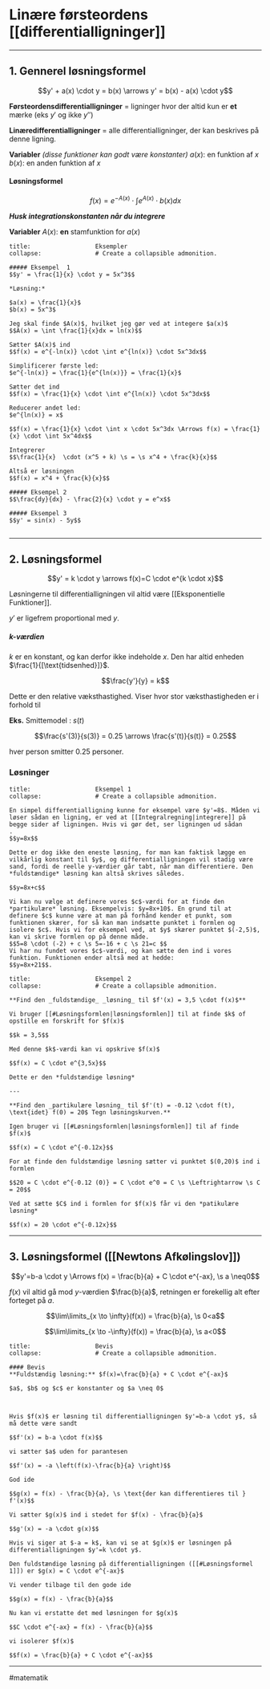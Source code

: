 # Linære førsteordens [[differentialligninger]]

---

## 1. Gennerel løsningsformel

$$y' + a(x)  \cdot y = b(x) \arrows y' = b(x) - a(x) \cdot y$$

**Førsteordensdifferentialligninger** = ligninger hvor der altid kun er **et** mærke (eks $y'$ og ikke $y''$)

**Linæredifferentialligninger** = alle differentialligninger, der kan beskrives på denne ligning.

**Variabler** *(disse funktioner kan godt være konstanter)*
$a(x)$: en funktion af $x$
$b(x)$: en anden funktion af $x$


#### Løsningsformel
$$f(x) = e^{-A(x)} \cdot \int e^{A(x)} \cdot b(x)dx$$

***Husk integrationskonstanten når du integrere***

**Variabler**
$A(x)$: **en** stamfunktion for $a(x)$






```ad-example # Admonition type. See below for a list of available types.
title:                  Eksempler
collapse:               # Create a collapsible admonition.

##### Eksempel  1
$$y' = \frac{1}{x} \cdot y = 5x^3$$

*Løsning:*

$a(x) = \frac{1}{x}$
$b(x) = 5x^3$

Jeg skal finde $A(x)$, hvilket jeg gør ved at integere $a(x)$
$$A(x) = \int \frac{1}{x}dx = ln(x)$$

Sætter $A(x)$ ind
$$f(x) = e^{-ln(x)} \cdot \int e^{ln(x)} \cdot 5x^3dx$$

Simplificerer første led:
$e^{-ln(x)} = \frac{1}{e^{ln(x)}} = \frac{1}{x}$

Sætter det ind
$$f(x) = \frac{1}{x} \cdot \int e^{ln(x)} \cdot 5x^3dx$$

Reducerer andet led:
$e^{ln(x)} = x$

$$f(x) = \frac{1}{x} \cdot \int x \cdot 5x^3dx \Arrows f(x) = \frac{1}{x} \cdot \int 5x^4dx$$

Integrerer
$$\frac{1}{x}  \cdot (x^5 + k) \s = \s x^4 + \frac{k}{x}$$

Altså er løsningen
$$f(x) = x^4 + \frac{k}{x}$$

##### Eksempel 2
$$\frac{dy}{dx} - \frac{2}{x} \cdot y = e^x$$

##### Eksempel 3
$$y' = sin(x) - 5y$$


```


---
## 2. Løsningsformel

$$y' = k \cdot y \arrows f(x)=C \cdot e^{k \cdot x}$$

Løsningerne til differentialligningen vil altid være [[Eksponentielle Funktioner]].

$y'$ er ligefrem proportional med $y$. 

##### $k$-værdien

$k$ er en konstant, og kan derfor ikke indeholde $x$. Den har altid enheden $\frac{1}{[\text{tidsenhed}]}$.

$$\frac{y'}{y} = k$$

Dette er den relative væksthastighed. Viser hvor stor væksthastigheden er i forhold til 

**Eks.**
Smittemodel : $s(t)$

$$\frac{s'(3)}{s(3)} = 0.25 \arrows \frac{s'(t)}{s(t)} = 0.25$$

hver person smitter $0.25$ personer.


### Løsninger

```ad-example # Admonition type. See below for a list of available types.
title:                  Eksempel 1
collapse:               # Create a collapsible admonition.

En simpel differentialligning kunne for eksempel være $y'=8$. Måden vi løser sådan en ligning, er ved at [[Integralregning|integrere]] på begge sider af ligningen. Hvis vi gør det, ser ligningen ud sådan
.
$$y=8x$$

Dette er dog ikke den eneste løsning, for man kan faktisk lægge en vilkårlig konstant til $y$, og differentialligningen vil stadig være sand, fordi de reelle y-værdier går tabt, når man differentiere. Den *fuldstændige* løsning kan altså skrives således.

$$y=8x+c$$

Vi kan nu vælge at definere vores $c$-værdi for at finde den *partikulære* løsning. Eksempelvis: $y=8x+10$. En grund til at definere $c$ kunne være at man på forhånd kender et punkt, som funktionen skærer, for så kan man indsætte punktet i formlen og isolere $c$. Hvis vi for eksempel ved, at $y$ skærer punktet $(-2,5)$,  kan vi skrive formlen op på denne måde.
$$5=8 \cdot (-2) + c \s 5=-16 + c \s 21=c $$
Vi har nu fundet vores $c$-værdi, og kan sætte den ind i vores funktion. Funktionen ender altså med at hedde: 
$$y=8x+21$$.

```


```ad-example # Admonition type. See below for a list of available types.
title:                  Eksempel 2
collapse:               # Create a collapsible admonition.

**Find den _fuldstændige_ _løsning_ til $f'(x) = 3,5 \cdot f(x)$**

Vi bruger [[#Løsningsformlen|løsningsformlen]] til at finde $k$ of opstille en forskrift for $f(x)$ 

$$k = 3,5$$

Med denne $k$-værdi kan vi opskrive $f(x)$

$$f(x) = C \cdot e^{3,5x}$$

Dette er den *fuldstændige løsning*

---

**Find den _partikulære løsning_ til $f'(t) = -0.12 \cdot f(t), \text{idet} f(0) = 20$ Tegn løsningskurven.**

Igen bruger vi [[#Løsningsformlen|løsningsformlen]] til af finde $f(x)$

$$f(x) = C \cdot e^{-0.12x}$$

For at finde den fuldstændige løsning sætter vi punktet $(0,20)$ ind i formlen

$$20 = C \cdot e^{-0.12 (0)} = C \cdot e^0 = C \s \Leftrightarrow \s C = 20$$

Ved at sætte $C$ ind i formlen for $f(x)$ får vi den *patikulære løsning*

$$f(x) = 20 \cdot e^{-0.12x}$$

```

---
## 3. Løsningsformel ([[Newtons Afkølingslov]])

$$y'=b-a \cdot y \Arrows f(x) =  \frac{b}{a} + C  \cdot e^{-ax}, \s a \neq0$$

$f(x)$ vil altid gå mod $y$-værdien $\frac{b}{a}$, retningen er forekellig alt efter forteget på $a$.

$$\lim\limits_{x \to \infty}(f(x)) =  \frac{b}{a}, \s 0<a$$

$$\lim\limits_{x \to -\infty}(f(x)) =  \frac{b}{a}, \s a<0$$


```ad-example # Admonition type. See below for a list of available types.
title:                  Bevis
collapse:               # Create a collapsible admonition.

#### Bevis
**Fuldstændig løsning:** $f(x)=\frac{b}{a} + C \cdot e^{-ax}$

$a$, $b$ og $c$ er konstanter og $a \neq 0$



Hvis $f(x)$ er løsning til differentialligningen $y'=b-a \cdot y$, så må dette være sandt

$$f'(x) = b-a \cdot f(x)$$

vi sætter $a$ uden for parantesen

$$f'(x) = -a \left(f(x)-\frac{b}{a} \right)$$

God ide

$$g(x) = f(x) - \frac{b}{a}, \s \text{der kan differentieres til } f'(x)$$

Vi sætter $g(x)$ ind i stedet for $f(x) - \frac{b}{a}$

$$g'(x) = -a \cdot g(x)$$

Hvis vi siger at $-a = k$, kan vi se at $g(x)$ er løsningen på differentialligningen $y'=k \cdot y$.

Den fuldstændige løsning på differentialligningen ([[#Løsningsformel 1]]) er $g(x) = C \cdot e^{-ax}$

Vi vender tilbage til den gode ide

$$g(x) = f(x) - \frac{b}{a}$$

Nu kan vi erstatte det med løsningen for $g(x)$

$$C \cdot e^{-ax} = f(x) - \frac{b}{a}$$

vi isolerer $f(x)$

$$f(x) = \frac{b}{a} + C \cdot e^{-ax}$$

```


---

#matematik 